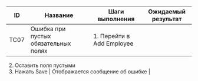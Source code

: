 | ID   | Название                           | Шаги выполнения                                       | Ожидаемый результат                  |
|------|------------------------------------|--------------------------------------------------------|--------------------------------------|
| TC07 | Ошибка при пустых обязательных полях | 1. Перейти в Add Employee
2. Оставить поля пустыми
3. Нажать Save | Отображается сообщение об ошибке |
